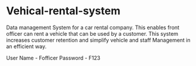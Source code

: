 # Vehical-rental-system
Data management System for a car rental company.  This enables front officer can rent a vehicle that can be used by a customer. This system  increases customer retention and simplify vehicle and staff Management in an efficient  way.

User Name - Fofficer
Password - F123
